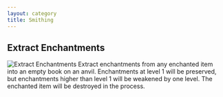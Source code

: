 ```yaml
---
layout: category
title: Smithing
---
```


## Extract Enchantments
![Extract Enchantments](https://i.postimg.cc/mgKVM7Bk/Extract-enchantments.png)
Extract enchantments from any enchanted item into an empty book on an anvil. Enchantments at level 1 will be preserved, but enchantments higher than level 1 will be weakened by one level. The enchanted item will be destroyed in the process.